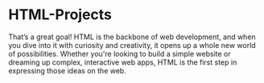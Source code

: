 # HTML-Projects
That’s a great goal! HTML is the backbone of web development, and when you dive into it with curiosity and creativity, it opens up a whole new world of possibilities. Whether you're looking to build a simple website or dreaming up complex, interactive web apps, HTML is the first step in expressing those ideas on the web.  
